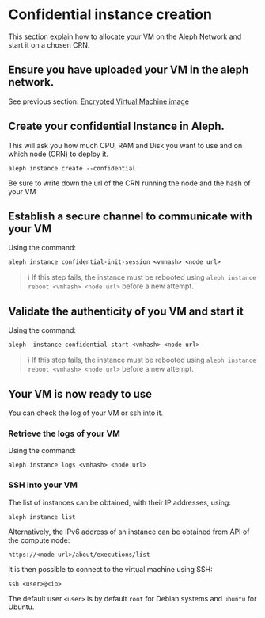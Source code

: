 # Confidential instance creation

This section explain how to allocate your VM on the Aleph Network and start it on a chosen CRN.

## Ensure you have uploaded your VM in the aleph network.
See previous section: [Encrypted Virtual Machine image](./encrypted-disk.md)

## Create your confidential Instance in Aleph.

This will ask you how much CPU, RAM and Disk you want to use and on which node (CRN) to deploy it.

```shell
aleph instance create --confidential
```

Be sure to write down the url of the CRN running the node and the hash of your VM

## Establish a secure channel to communicate with your VM

Using the command:
```shell
aleph instance confidential-init-session <vmhash> <node url>
``` 

> ℹ️ If this step fails, the instance must be rebooted using `aleph instance reboot <vmhash> <node url>` before
> a new attempt.

## Validate the authenticity of you VM and start it

Using the command:

```shell
aleph  instance confidential-start <vmhash> <node url>
``` 

> ℹ️ If this step fails, the instance must be rebooted using `aleph instance reboot <vmhash> <node url>` before
> a new attempt.

## Your VM is now ready to use

You can check the log of your VM or ssh into it.

### Retrieve the logs of your VM

Using the command:

```shell
aleph instance logs <vmhash> <node url>
```

### SSH into your VM

The list of instances can be obtained, with their IP addresses, using:

```shell
aleph instance list
```

Alternatively, the IPv6 address of an instance can be obtained from API of the compute node:
```
https://<node url>/about/executions/list
```

It is then possible to connect to the virtual machine using SSH:
```shell
ssh <user>@<ip>
```

The default user `<user>` is by default `root` for Debian systems and `ubuntu` for Ubuntu.
